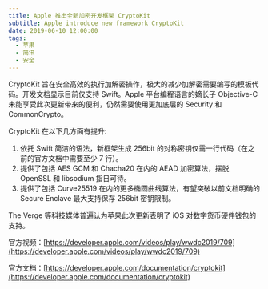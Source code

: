 ```yaml
---
title: Apple 推出全新加密开发框架 CryptoKit
subtitle: Apple introduce new framework CryptoKit
date: 2019-06-10 12:00:00
tags:
  - 苹果
  - 简讯
  - 安全
---
```


CryptoKit 旨在安全高效的执行加解密操作，极大的减少加解密需要编写的模板代码。开发文档显示目前仅支持 Swift。Apple 平台编程语言的嫡长子 Objective-C 未能享受此次更新带来的便利，仍然需要使用更加底层的 Security 和 CommonCrypto。 

CryptoKit 在以下几方面有提升:
1. 依托 Swift 简洁的语法，新框架生成 256bit 的对称密钥仅需一行代码（在之前的官方文档中需要至少 7 行）。 
2. 提供了包括 AES GCM 和 Chacha20 在内的 AEAD 加密算法，摆脱 OpenSSL 和 libsodium 指日可待。 
3. 提供了包括 Curve25519 在内的更多椭圆曲线算法，有望突破以前文档明确的 Secure Enclave 最大支持保存 256bit 密钥限制。 

The Verge 等科技媒体普遍认为苹果此次更新表明了 iOS 对数字货币硬件钱包的支持。

官方视频：[https://developer.apple.com/videos/play/wwdc2019/709](https://developer.apple.com/videos/play/wwdc2019/709)

官方文档：[https://developer.apple.com/documentation/cryptokit](https://developer.apple.com/documentation/cryptokit)
